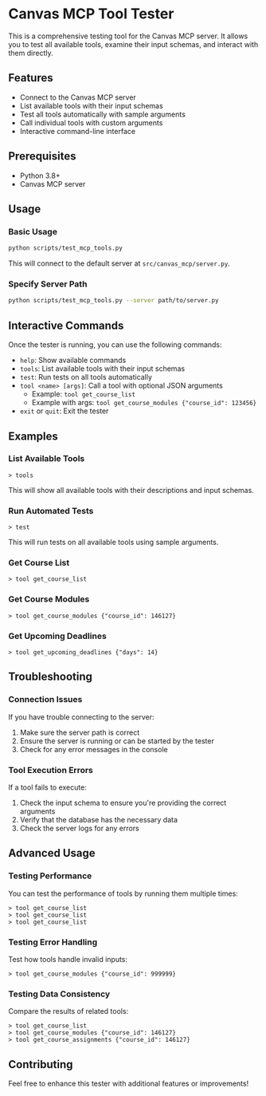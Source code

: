 # Canvas MCP Tool Tester

This is a comprehensive testing tool for the Canvas MCP server. It allows you to test all available tools, examine their input schemas, and interact with them directly.

## Features

- Connect to the Canvas MCP server
- List available tools with their input schemas
- Test all tools automatically with sample arguments
- Call individual tools with custom arguments
- Interactive command-line interface

## Prerequisites

- Python 3.8+
- Canvas MCP server

## Usage

### Basic Usage

```bash
python scripts/test_mcp_tools.py
```

This will connect to the default server at `src/canvas_mcp/server.py`.

### Specify Server Path

```bash
python scripts/test_mcp_tools.py --server path/to/server.py
```

## Interactive Commands

Once the tester is running, you can use the following commands:

- `help`: Show available commands
- `tools`: List available tools with their input schemas
- `test`: Run tests on all tools automatically
- `tool <name> [args]`: Call a tool with optional JSON arguments
  - Example: `tool get_course_list`
  - Example with args: `tool get_course_modules {"course_id": 123456}`
- `exit` or `quit`: Exit the tester

## Examples

### List Available Tools

```
> tools
```

This will show all available tools with their descriptions and input schemas.

### Run Automated Tests

```
> test
```

This will run tests on all available tools using sample arguments.

### Get Course List

```
> tool get_course_list
```

### Get Course Modules

```
> tool get_course_modules {"course_id": 146127}
```

### Get Upcoming Deadlines

```
> tool get_upcoming_deadlines {"days": 14}
```

## Troubleshooting

### Connection Issues

If you have trouble connecting to the server:

1. Make sure the server path is correct
2. Ensure the server is running or can be started by the tester
3. Check for any error messages in the console

### Tool Execution Errors

If a tool fails to execute:

1. Check the input schema to ensure you're providing the correct arguments
2. Verify that the database has the necessary data
3. Check the server logs for any errors

## Advanced Usage

### Testing Performance

You can test the performance of tools by running them multiple times:

```
> tool get_course_list
> tool get_course_list
> tool get_course_list
```

### Testing Error Handling

Test how tools handle invalid inputs:

```
> tool get_course_modules {"course_id": 999999}
```

### Testing Data Consistency

Compare the results of related tools:

```
> tool get_course_list
> tool get_course_modules {"course_id": 146127}
> tool get_course_assignments {"course_id": 146127}
```

## Contributing

Feel free to enhance this tester with additional features or improvements!

